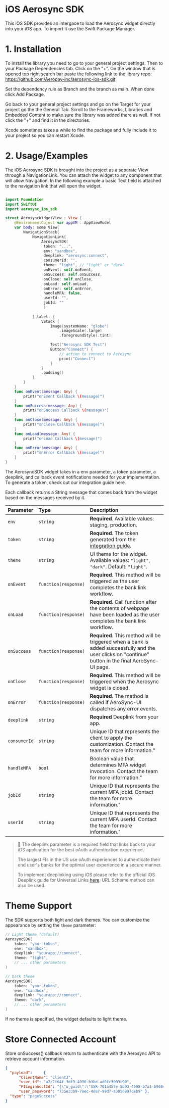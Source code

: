 
# iOS Aerosync SDK

This iOS SDK provides an intergace to load the Aerosync widget directly into your iOS app. To import it use the Swift Package Manager.

# 1. Installation

To install the library you need to go to your general project settings. Then to your Package Dependencies tab. Click on the "+". On the window that is opened top right search bar paste the following link to the library repo:
https://github.com/Aeropay-inc/aerosync-ios-sdk.git

Set the dependency rule as Branch and the branch as main. When done click Add Package.

Go back to your general project settings and go on the Target for your project go the the General Tab. Scroll to the Frameworks, Libraries and Embedded Content to make sure the library was added there as well. If not click the "+" and find it in the directories.

Xcode sometimes takes a while to find the package and fully include it to your project so you can restart Xcode.

# 2. Usage/Examples

The iOS Aerosync SDK is brought into the project as a separate View through a NavigationLink. You can attach the widget to any component that will allow Navigation.
In the following example a basic Text field is attached to the navigation link that will open the widget.

```Swift

import Foundation
import SwiftUI
import aerosync_ios_sdk

struct AerosyncWidgetView : View {
    @EnvironmentObject var appVM : AppViewModel
    var body: some View{
        NavigationStack{
            NavigationLink{
                AerosyncSDK(
                 token: "...",
                 env: "sandbox",
                 deeplink: "aerosync:connect",
                 consumerId: "",
                 theme: "light", // "light" or "dark"
                 onEvent: self.onEvent,
                 onSuccess: self.onSuccess,
                 onClose: self.onClose,
                 onLoad: self.onLoad,
                 onError: self.onError,
                 handleMFA: false,
                 userId: "",
                 jobId: ""
                 )
                
            } label: {
                VStack {
                    Image(systemName: "globe")
                        .imageScale(.large)
                        .foregroundStyle(.tint)

                    Text("Aerosync SDK Test")
                    Button("Connect") {
                        // action to connect to Aerosync
                        print("Connect")
                    }
                }
                .padding()
            }
        }
    }
    func onEvent(message: Any) {
        print("onEvent Callback \(message)")
    }
    func onSuccess(message: Any) {
        print("onSuccess Callback \(message)")
    }
    func onClose(message: Any) {
        print("onClose Callback \(message)")
    }
    func onLoad(message: Any) {
        print("onLoad Callback \(message)")
    }
    func onError(message: Any) {
        print("onError Callback \(message)")
    }
}
```

The AerosyncSDK widget takes in a env parameter, a token parameter, a deeplink, and callback event notifications needed for your implementation. To generate a token, check out our integration guide here.

Each callback returns a String message that comes back from the widget based on the messages received by it.

| Parameter   | Type                 | Description                                                                                                                                           |
| :---------- | :------------------- | :---------------------------------------------------------------------------------------------------------------------------------------------------- |
| `env`       | `string`             | **Required**. Available values: staging, production.                                                                                             |
| `token`     | `string`             | **Required**. The token generated from the [integration guide](https://api-aeropay.readme.io/docs/aerosync-implementation-guides).                    |
| `theme`     | `string`             | UI theme for the widget. Available values: `"light"`, `"dark"`. Default: `"light"`.                                                                  |
| `onEvent`   | `function(response)` | **Required**. This method will be triggered as the user completes the bank link workflow.                                                             |
| `onLoad`    | `function(response)` | **Required**. Call function after the contents of webpage have been loaded as the user completes the bank link workflow.                              |
| `onSuccess` | `function(response)` | **Required**. This method will be triggered when a bank is added successfully and the user clicks on "continue" button in the final AeroSync-UI page. |
| `onClose`   | `function(response)` | **Required**. This method will be triggered when the Aerosync widget is closed.                                                                       |
| `onError`   | `function(response)` | **Required**. The method is called if AeroSync-UI dispatches any error events.                                                                        |
| `deeplink`  | `string`             | **Required** Deeplink from your app.                                                                                                                  |
| `consumerId` | `string`             | Unique ID that represents the client to apply the customization. Contact the team for more information."                                              |
| `handleMFA`  | `bool`               | Boolean value that determines MFA widget invocation. Contact the team for more information."                                                          |
| `jobId`      | `string`             | Unique ID that represents the current MFA jobId. Contact the team for more information."                                                              |
| `userId`     | `string`             | Unique ID that represents the current MFA userId. Contact the team for more information."                                                             |
> 📘 The deeplink parameter is a required field that links back to your iOS application for the best oAuth authentication experience.
> 
> The largest FIs in the US use oAuth experiences to authenticate their end user's banks for the optimal user experience in a secure manner.
> 
> To implement deeplinking using iOS please refer to the official iOS Deeplink guide for Universal Links [here](https://developer.apple.com/ios/universal-links/). URL Scheme method can also be used.
# Theme Support

The SDK supports both light and dark themes. You can customize the appearance by setting the `theme` parameter:

```swift
// Light theme (default)
AerosyncSDK(
    token: "your-token",
    env: "sandbox",
    deeplink: "yourapp://connect",
    theme: "light",
    // ... other parameters
)

// Dark theme
AerosyncSDK(
    token: "your-token",
    env: "sandbox",
    deeplink: "yourapp://connect",
    theme: "dark",
    // ... other parameters
)
```

If no theme is specified, the widget defaults to light theme.

# Store Connected Account
Store onSuccess() callback return to authenticate with the Aerosync API to retrieve account information.
```json
{
  "payload":     {  
      "ClientName": "client3",  
      "user_id": "a2c7f64f-3df9-4090-b3bd-ad6fc3003c90",
      "FILoginAcctId": "{\"u_guid\":\"USR-701a457e-5b93-4598-b7a1-b968c495ee3f\", \"m_guid\": \"MBR-d699c457-90f7-4b96-96c1-c50a445eabec\", \"a_guid\": \"ACT-9f5549d6-e402-43f4-8351-cd4018de7a80\"}",
      "user_password": "735e33b9-78ec-4887-99d7-a3056997ceb9" },
  "type": "pageSuccess"
}
```
